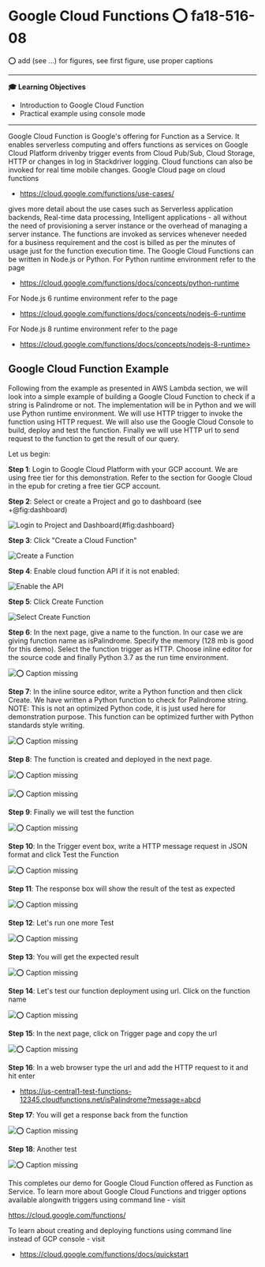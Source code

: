# Google Cloud Functions :o: fa18-516-08

:o: add (see ...) for figures, see first figure, use proper captions

---

**:mortar_board: Learning Objectives**

* Introduction to Google Cloud Function
* Practical example using console mode

---

Google Cloud Function is Google's offering for Function as a
Service. It enables serverless computing and offers functions as
services on Google Cloud Platform drivenby trigger events from Cloud
Pub/Sub, Cloud Storage, HTTP or changes in log in Stackdriver
logging. Cloud functions can also be invoked for real time mobile
changes.  Google Cloud page on cloud functions

* <https://cloud.google.com/functions/use-cases/> 

gives more detail about the use cases such as Serverless application
backends, Real-time data processing, Intelligent applications - all
without the need of provisioning a server instance or the overhead of
managing a server instance. The functions are invoked as services
whenever needed for a business requirement and the cost is billed as
per the minutes of usage just for the function execution time. The
Google Cloud Functions can be written in Node.js or Python. For Python
runtime environment refer to the page

* <https://cloud.google.com/functions/docs/concepts/python-runtime>

For Node.js 6 runtime environment refer to the page

* <https://cloud.google.com/functions/docs/concepts/nodejs-6-runtime>

For Node.js 8 runtime environment refer to the page

* https://cloud.google.com/functions/docs/concepts/nodejs-8-runtime>

## Google Cloud Function Example

Following from the example as presented in AWS Lambda section, we will
look into a simple example of building a Google Cloud Function to
check if a string is Palindrome or not.  The implementation will be in
Python and we will use Python runtime environment. We will use HTTP
trigger to invoke the function using HTTP request. We will also use
the Google Cloud Console to build, deploy and test the
function. Finally we will use HTTP url to send request to the function
to get the result of our query.

Let us begin:

**Step 1**: Login to Google Cloud Platform with your GCP account. We
are using free tier for this demonstration. Refer to the section for
Google Cloud in the epub for creting a free tier GCP account.

**Step 2**: Select or create a Project and go to dashboard (see
+@fig:dashboard)

![Login to Project and Dashboard](images/markdown-img-paste-20181031131045280.png){#fig:dashboard}


**Step 3**: Click "Create a Cloud Function"

![Create a Function](images/markdown-img-paste-20181031131915230.png)


**Step 4**: Enable cloud function API if it is not enabled:

![Enable the API](images/markdown-img-paste-20181031131927588.png)


**Step 5**: Click Create Function

![Select *Create Function*](images/markdown-img-paste-20181031131938895.png)


**Step 6**: In the next page, give a name to the function. In our case
we are giving function name as isPalindrome. Specify the memory (128
mb is good for this demo). Select the function trigger as
HTTP. Choose inline editor for the source code and finally
Python 3.7 as the run time environment.

![:o: Caption missing](images/markdown-img-paste-20181031131829312.png)


**Step 7**: In the inline source editor, write a Python function and
then click Create. We have written a Python function to check for
Palindrome string. NOTE: This is not an optimized Python code, it is
just used here for demonstration purpose. This function can be
optimized further with Python standards style writing.

![:o: Caption missing](images/markdown-img-paste-2018103113223371.png)


**Step 8**: The function is created and deployed in the next page.

![:o: Caption missing](images/markdown-img-paste-20181031132532494.png)


![:o: Caption missing](images/markdown-img-paste-20181031132602827.png)


**Step 9**: Finally we will test the function

![:o: Caption missing](images/markdown-img-paste-20181031132627791.png)


**Step 10**: In the Trigger event box, write a HTTP message request in
JSON format and click Test the Function

![:o: Caption missing](images/markdown-img-paste-20181031132734293.png)


**Step 11**: The response box will show the result of the test as expected

![:o: Caption missing](images/markdown-img-paste-20181031132838134.png)


**Step 12**: Let's run one more Test

![:o: Caption missing](images/markdown-img-paste-20181031132912372.png)


**Step 13**: You will get the expected result

![:o: Caption missing](images/markdown-img-paste-20181031132940621.png)


**Step 14**: Let's test our function deployment using url. Click on the function name

![:o: Caption missing](images/markdown-img-paste-20181031133107580.png)


**Step 15**: In the next page, click on Trigger page and copy the url

![:o: Caption missing](images/markdown-img-paste-20181031133237491.png)


**Step 16**: In a web browser type the url and add the HTTP request to
it and hit enter

* <https://us-central1-test-functions-12345.cloudfunctions.net/isPalindrome?message=abcd>


**Step 17**: You will get a response back from the function

![:o: Caption missing](images/markdown-img-paste-20181031133547391.png)


**Step 18**: Another test

![:o: Caption missing](images/markdown-img-paste-20181031133650540.png)


This completes our demo for Google Cloud Function offered as Function
as Service. To learn more about Google Cloud Functions and trigger
options available alongwith triggers using command line - visit

<https://cloud.google.com/functions/>

To learn about creating and deploying functions using command line
instead of GCP console - visit

* <https://cloud.google.com/functions/docs/quickstart>

